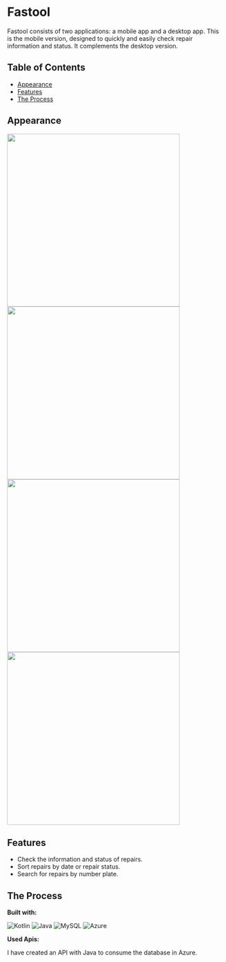 # Fastool

Fastool consists of two applications: a mobile app and a desktop app. This is the mobile version, designed to quickly and easily check repair information and status. It complements the desktop version.
## Table of Contents
- [Appearance](#appearance)
- [Features](#features)
- [The Process](#the-process)

## Appearance

<img src="https://github.com/user-attachments/assets/0571df23-bd18-462b-ba66-07f207e350f0" width="400" />
<img src="https://github.com/user-attachments/assets/ba9e6417-c0c7-425c-aeb9-5ccc031f053d" width="400" />
<img src="https://github.com/user-attachments/assets/672fecec-cb68-4b5c-8b6e-8efbf99b1681" width="400" />
<img src="https://github.com/user-attachments/assets/372eec42-6c92-4465-9b84-1ba0c5f07ed7" width="400" />



## Features

- Check the information and status of repairs.
- Sort repairs by date or repair status.
- Search for repairs by number plate.

## The Process

**Built with:**

![Kotlin](https://img.shields.io/badge/Kotlin-B125EA?style=for-the-badge&logo=kotlin&logoColor=white) 
![Java](https://img.shields.io/badge/java-%23ED8B00.svg?style=for-the-badge&logo=openjdk&logoColor=white)
![MySQL](https://img.shields.io/badge/mysql-4479A1.svg?style=for-the-badge&logo=mysql&logoColor=white)
![Azure](https://img.shields.io/badge/azure-%230072C6.svg?style=for-the-badge&logo=microsoftazure&logoColor=white)

**Used Apis:**

I have created an API with Java to consume the database in Azure.
